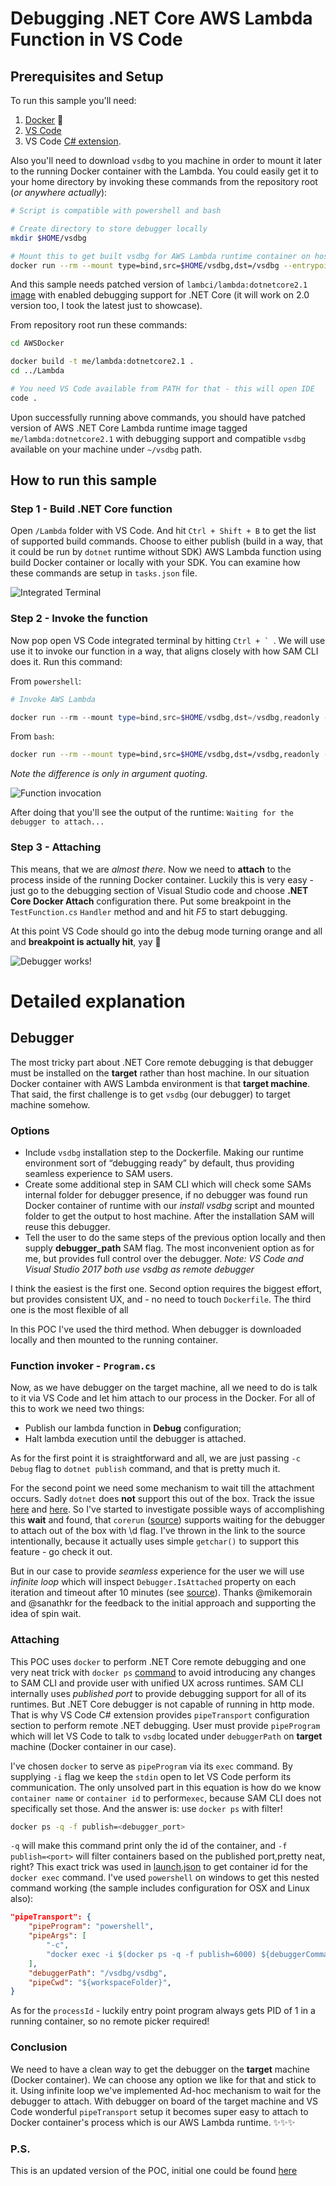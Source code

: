 # Debugging .NET Core AWS Lambda Function in VS Code



## Prerequisites and Setup

To run this sample you'll need:

1. [Docker](https://www.docker.com/) 🐋 
2. [VS Code](https://code.visualstudio.com/) 
3. VS Code [C# extension](https://marketplace.visualstudio.com/items?itemName=ms-vscode.csharp).

Also you'll need to download `vsdbg` to you machine in order to mount it later to the running Docker container with the Lambda. You could easily get it  to your home directory by invoking these commands from the repository root (*or anywhere actually*):

```sh
# Script is compatible with powershell and bash

# Create directory to store debugger locally
mkdir $HOME/vsdbg

# Mount this to get built vsdbg for AWS Lambda runtime container on host machine
docker run --rm --mount type=bind,src=$HOME/vsdbg,dst=/vsdbg --entrypoint bash lambci/lambda:dotnetcore2.0 -c "curl -sSL https://aka.ms/getvsdbgsh | bash /dev/stdin -v latest -l /vsdbg"
```

And this sample needs patched version of `lambci/lambda:dotnetcore2.1` [image](https://github.com/lambci/docker-lambda/blob/master/dotnetcore2.1/run/Dockerfile) with enabled debugging support for .NET Core (it will work on 2.0 version too, I took the latest just to showcase).

From repository root run these commands:

```sh
cd AWSDocker

docker build -t me/lambda:dotnetcore2.1 .
cd ../Lambda

# You need VS Code available from PATH for that - this will open IDE
code .
```

Upon successfully running above commands, you should have patched version of AWS .NET Core  Lambda runtime image  tagged  `me/lambda:dotnetcore2.1` with debugging support and compatible `vsdbg` available on your machine under `~/vsdbg` path.

## How to run this sample



### Step 1 - Build .NET Core function 

Open `/Lambda` folder with VS Code. And hit `Ctrl + Shift + B` to get the list of supported build commands. Choose to either publish (build in a way, that it could be run by `dotnet` runtime without SDK) AWS Lambda function using build Docker container or locally  with your SDK. You can examine how these commands are setup in `tasks.json` file.

![Integrated Terminal](/docs/screenshots/integrated-terminal.png?raw=true "Integrated Terminal")

### Step 2 - Invoke the function

Now pop open VS Code integrated terminal by hitting ``Ctrl + ` ``.  We will use use it to invoke our function in a way, that aligns closely with how SAM CLI does it. Run this command:

From `powershell`: 

```powershell
# Invoke AWS Lambda

docker run --rm --mount type=bind,src=$HOME/vsdbg,dst=/vsdbg,readonly --mount type=bind,src=$PWD/out,dst=/var/task,readonly --publish 6000 me/lambda:dotnetcore2.1 Lambda::Lambda.TestFunction::Handler -d "'Debugger Works!'"
```

From `bash`:

```sh
docker run --rm --mount type=bind,src=$HOME/vsdbg,dst=/vsdbg,readonly --mount type=bind,src=$PWD/out,dst=/var/task,readonly --publish 6000 me/lambda:dotnetcore2.1 Lambda::Lambda.TestFunction::Handler -d '"Debugger Works!"'
```

*Note the difference is only in argument quoting*.

![Function invocation](/docs/screenshots/function-invocation.png?raw=true "Function invocation")

After doing that you'll see the output of the runtime: 
`Waiting for the debugger to attach...`

### Step 3 - Attaching

This means, that we are _almost there_. Now we need to __attach__ to the process inside of the running Docker container. Luckily this is very easy - just go to the debugging section of  Visual Studio code and choose __.NET Core Docker Attach__  configuration there. Put some breakpoint in the `TestFunction.cs` `Handler` method and and hit *F5* to start debugging.

At this point VS Code should go into the debug mode turning orange and all and __breakpoint is actually hit__, yay 🎉

![Debugger works!](/docs/screenshots/debugger-works.gif?raw=true "Debugger works!")



# Detailed explanation



## Debugger

The most tricky part about .NET Core remote debugging is that debugger must be installed on the __target__ rather than host machine. In our situation Docker container with AWS Lambda environment is that __target machine__. That said, the first challenge is to get `vsdbg` (our debugger) to target machine somehow.

### Options
 *	Include `vsdbg` installation step to the Dockerfile. Making our runtime environment sort of “debugging ready” by default, thus providing seamless experience to SAM users.
 * Create some additional step in SAM CLI which will check some SAMs internal folder for debugger presence, if no debugger was found run Docker container of runtime with our _install vsdbg_ script and mounted folder to get the output to host machine. After the installation SAM will reuse this debugger.
 * Tell the user to do the same steps of the previous option locally and then supply __debugger_path__ SAM flag. The most inconvenient option as for me, but provides full control over the debugger. _Note: VS Code and Visual Studio 2017 both use vsdbg as remote debugger_

I think the easiest is the first one. Second option requires the biggest effort, but provides consistent UX, and - no need to  touch `Dockerfile`. The third one is the most flexible of all

In this POC I've used the third method. When debugger is downloaded locally and then mounted to  the running container.

### Function invoker - `Program.cs`
Now, as we have debugger on the target machine, all we need to do is talk to it via VS Code and let him attach to our process in the Docker. For all of this to work we need two things:
  * Publish our lambda function in __Debug__ configuration;
  * Halt lambda execution until the debugger is attached.

As for the first point it is straightforward and all, we are just passing `-c Debug` flag to `dotnet publish` command, and that is pretty much it.

For the second point we need some mechanism to wait till the attachment occurs. Sadly `dotnet` does __not__ support this out of the box. Track the issue [here](https://github.com/Microsoft/vscode/issues/32726) and [here](https://github.com/Microsoft/vscode/issues/38327). So  I've started to investigate possible ways of accomplishing this __wait__ and found, that `corerun` ([source](https://github.com/dotnet/coreclr/blob/ef93a727984dbc5b8925a0c2d723be6580d20460/src/coreclr/hosts/corerun/corerun.cpp#L627)) supports waiting for the debugger to attach out of the box with \d flag. I've thrown in the link to the source intentionally, because it actually uses simple `getchar()` to support this feature - go check it out.

But in our case to provide *seamless* experience for the user we will use *infinite loop* which will inspect `Debugger.IsAttached` property on each iteration and timeout after 10 minutes (see [source](AWSDocker/MockBootstraps/DebuggerExtensions.cs)). Thanks @mikemorain and @sanathkr for the feedback to the initial approach and supporting the idea of spin wait.

### Attaching

This POC uses `docker` to perform .NET Core remote debugging and one very neat trick with `docker ps`  [command](https://docs.docker.com/engine/reference/commandline/ps/)  to avoid introducing any changes to SAM CLI and provide user with unified UX across runtimes. SAM CLI internally uses *published port* to provide debugging support for all of its runtimes. But .NET Core debugger is not capable of running in http mode. That is why VS Code C# extension provides `pipeTransport` configuration section to perform remote .NET debugging. User must provide `pipeProgram` which will let VS Code to talk to `vsdbg` located under `debuggerPath` on **target** machine (Docker  container in our case).

I've chosen `docker` to serve as `pipeProgram` via its `exec` command. By supplying `-i` flag we keep the `stdin` open to let VS Code perform its communication. The only unsolved part in this equation is how do we know `container name`  or `container id` to perform`exec`, because SAM CLI does not specifically set those. And the answer is: use `docker ps` with filter!

```sh
docker ps -q -f publish=<debugger_port>
```

`-q`  will make this command print only the id of the container, and `-f publish=<port>` will filter containers based on the published port,pretty neat, right?  This exact trick was used in [launch.json](Lambda/.vscode/launch.json) to get container id for the `docker exec`  command. I've used `powershell`  on windows to get this nested command working (the sample includes configuration for OSX and Linux also):

```json
"pipeTransport": {
    "pipeProgram": "powershell",
    "pipeArgs": [ 
        "-c",
        "docker exec -i $(docker ps -q -f publish=6000) ${debuggerCommand}"
    ],
    "debuggerPath": "/vsdbg/vsdbg",
    "pipeCwd": "${workspaceFolder}",
}
```

As for the `processId` - luckily entry point program always gets PID of 1 in a running container, so no remote  picker required!

### Conclusion
We need to have a clean way to get the debugger on the __target__ machine (Docker container). We can choose any option we like for that and stick to it.
Using infinite loop we've implemented Ad-hoc mechanism to wait for the debugger to attach.
With debugger on board of the target machine and VS Code wonderful `pipeTransport` setup it becomes super easy to attach to Docker container's process which is our AWS Lambda runtime.  ✨✨✨

### P.S.

This is an updated version of the POC, initial one could be found [here](https://github.com/ndobryanskyy/dotnetcore-aws-local-debugging-poc/commit/ddf364c72b5caad4182d805f2c7f31b3b93ede24)